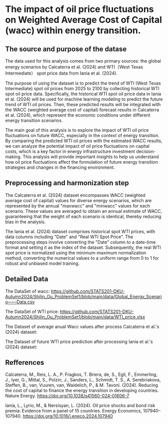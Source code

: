 #  The impact of oil price fluctuations on Weighted Average Cost of Capital (wacc) within energy transition.

## The source and purpose of the datase
The data used for this analysis comes from two primary sources: the global energy scenarios by Calcaterra et al. (2024) and WTI（West Texas Intermediate） spot price data from Iania et al. (2024). 

The purpose of using the dataset is to predict the trend of WTI (West Texas Intermediate) spot oil prices from 2025 to 2100 by collecting historical WTI spot oil price data. Specifically, the historical WTI spot oil price data in Iania et al. (2024) will be used for machine learning modeling to predict the future trend of WTI oil prices. Then, these predicted results will be integrated with the WACC (weighted average cost of capital) forecast results in Calcaterra et al. (2024), which represent the economic conditions under different energy transition scenarios.

The main goal of this analysis is to explore the impact of WTI oil price fluctuations on future WACC, especially in the context of energy transition. By comparing the predicted WTI oil prices with the estimated WACC results, we can analyze the potential impact of oil price fluctuations on capital costs, which is a key factor in energy infrastructure investment decision-making. This analysis will provide important insights to help us understand how oil price fluctuations affect the formulation of future energy transition strategies and changes in the financing environment.
## Preprocessing and harmonization step

The Calcaterra et al. (2024) dataset encompasses WACC (weighted average cost of capital) values for diverse energy scenarios, which are represented by the annual "maxwacc" and "minwacc" values for each scenario. These values are averaged to obtain an annual estimate of WACC, guaranteeing that the weight of each scenario is identical, thereby reducing bias in the analysis.

The Iania et al. (2024) dataset comprises historical spot WTI prices, with data columns including "Date" and "Real WTI Spot Price". The preprocessing steps involve converting the "Date" column to a date-time format and setting it as the index of the dataset. Subsequently, the real WTI spot price is normalized using the minimum-maximum normalization method, converting the numerical values to a uniform range from 0 to 1 for robust and unbiased model training.
 

## Detailed Data
The DataSet of wacc: https://github.com/STATS201-DKU-Autumn2024/Shilin_Ou_ProblemSet1/blob/main/data/Global_Energy_Scenario——Data.csv

The DataSet of WTI price: https://github.com/STATS201-DKU-Autumn2024/Shilin_Ou_ProblemSet1/blob/main/data/WTI_price.xlsx

The Dataset of average anual Wacc values after process Calcaterra et al.'s (2024) dataset:

The Dataset of future WTI price prediction after processing Iania et al.'s (2024) dataset:
## Refferences

Calcaterra, M., Reis, L. A., P. Fragkos, T. Briera, de, S., Egli, F., Emmerling, J., Iyer, G., Mittal, S., Polzin, J., Sanders, L., Schmidt, T. S., A. Serebriakova, Steffen, B., van, Vuuren, van, Waidelich, P., & M. Tavoni. (2024). Reducing the cost of capital to finance the energy transition in developing countries. Nature Energy. https://doi.org/10.1038/s41560-024-01606-7

Iania, L., Lyrio, M., & Nersisyan, L. (2024). Oil price shocks and bond risk premia: Evidence from a panel of 15 countries. Energy Economics, 107940–107940. https://doi.org/10.1016/j.eneco.2024.107940


